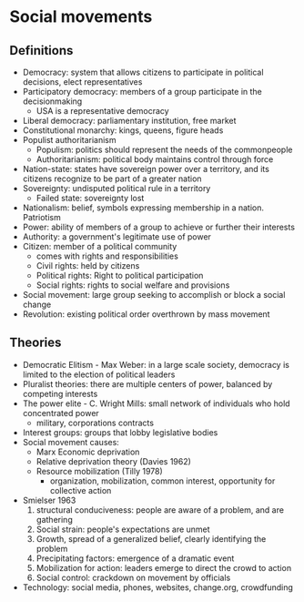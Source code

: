 # Social movements

## Definitions
- Democracy: system that allows citizens to participate in political decisions, elect representatives
- Participatory democracy: members of a group participate in the decisionmaking
  - USA is a representative democracy
- Liberal democracy: parliamentary institution, free market
- Constitutional monarchy: kings, queens, figure heads
- Populist authoritarianism
  - Populism: politics should represent the needs of the commonpeople
  - Authoritarianism: political body maintains control through force
- Nation-state: states have sovereign power over a territory, and its citizens recognize to be part of a greater nation
- Sovereignty: undisputed political rule in a territory
  - Failed state: sovereignty lost
- Nationalism: belief, symbols expressing membership in a nation.  Patriotism
- Power: ability of members of a group to achieve or further their interests
- Authority: a government's legitimate use of power
- Citizen: member of a political community
  - comes with rights and responsibilities
  - Civil rights: held by citizens
  - Political rights: Right to political participation
  - Social rights: rights to social welfare and provisions
- Social movement: large group seeking to accomplish or block a social change
- Revolution: existing political order overthrown by mass movement

## Theories
- Democratic Elitism - Max Weber: in a large scale society, democracy is limited to the election of political leaders
- Pluralist theories: there are multiple centers of power, balanced by competing interests
- The power elite - C. Wright Mills: small network of individuals who hold concentrated power
  - military, corporations contracts
- Interest groups: groups that lobby legislative bodies
- Social movement causes:
  - Marx Economic deprivation
  - Relative deprivation theory (Davies 1962)
  - Resource mobilization (Tilly 1978)
    - organization, mobilization, common interest, opportunity for collective action
- Smielser 1963
  1. structural conduciveness: people are aware of a problem, and are gathering
  2. Social strain: people's expectations are unmet
  3. Growth, spread of a generalized belief, clearly identifying the problem
  4. Precipitating factors: emergence of a dramatic event
  5. Mobilization for action: leaders emerge to direct the crowd to action
  6. Social control: crackdown on movement by officials
- Technology: social media, phones, websites, change.org, crowdfunding